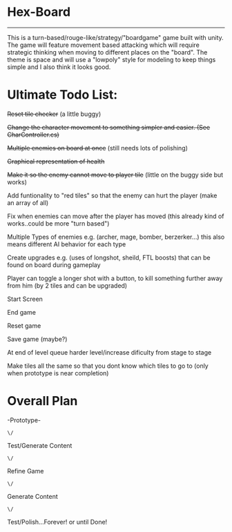 **Hex-Board**
========================================================================================
__________________________________________________________________________________

This is a turn-based/rouge-like/strategy/"boardgame" game built with unity. The game will feature movement based attacking which will require strategic 
thinking when moving to different places on the "board". The theme is space and will use a "lowpoly" style for modeling to keep things 
simple and I also think it looks good.


**Ultimate Todo List:**
=======================================================================================
	
~~Reset tile checker~~ (a little buggy)

~~Change the character movement to something simpler and easier. (See CharController.cs)~~

~~Multiple enemies on board at once~~ (still needs lots of polishing)

~~Graphical representation of health~~

~~Make it so the enemy cannot move to player tile~~ (little on the buggy side but works)

Add funtionality to "red tiles" so that the enemy can hurt the player (make an array of all)

Fix when enemies can move after the player has moved (this already kind of works..could be more "turn based")

Multiple Types of enemies e.g. (archer, mage, bomber, berzerker...) this also means different AI behavior for each type

Create upgrades e.g. (uses of longshot, sheild, FTL boosts) that can be found on board during gameplay

Player can toggle a longer shot with a button, to kill something further away from him (by 2 tiles and can be upgraded)

Start Screen

End game

Reset game

Save game (maybe?)

At end of level queue harder level/increase dificulty from stage to stage

Make tiles all the same so that you dont know which tiles to go to (only when prototype is near completion)


**Overall Plan**
==================================================================================

-Prototype-
 
 	\/

Test/Generate Content
  
  	\/
   
Refine Game

	\/
   
Generate Content

	\/
   
Test/Polish...Forever! or until Done!
 	 
